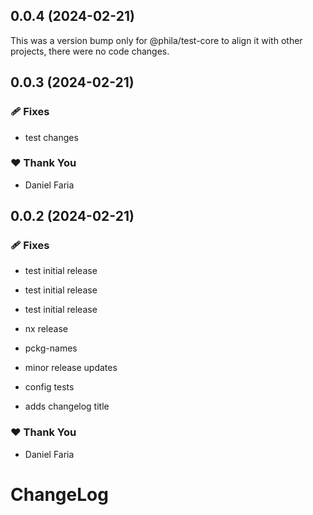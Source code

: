 ## 0.0.4 (2024-02-21)

This was a version bump only for @phila/test-core to align it with other projects, there were no code changes.

## 0.0.3 (2024-02-21)


### 🩹 Fixes

- test changes


### ❤️  Thank You

- Daniel Faria

## 0.0.2 (2024-02-21)


### 🩹 Fixes

- test initial release

- test initial release

- test initial release

- nx release

- pckg-names

- minor release updates

- config tests

- adds changelog title


### ❤️  Thank You

- Daniel Faria

# ChangeLog